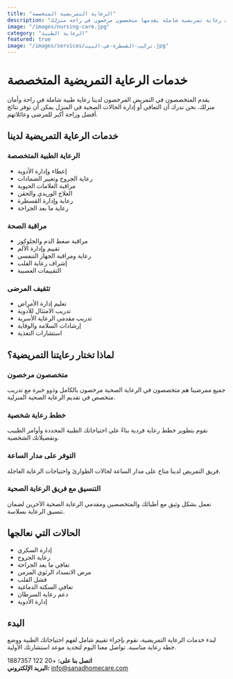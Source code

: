 ```yaml
---
title: "الرعاية التمريضية المتخصصة"
description: "خدمات رعاية تمريضية شاملة يقدمها متخصصون مرخصون في راحة منزلك."
image: "/images/nursing-care.jpg"
category: "الرعاية الطبية"
featured: true
image: "/images/services/تركيب-القسطرة-في-البيت.jpg"
---
```


# خدمات الرعاية التمريضية المتخصصة

يقدم المتخصصون في التمريض المرخصون لدينا رعاية طبية شاملة في راحة وأمان منزلك. نحن ندرك أن التعافي أو إدارة الحالات الصحية في المنزل يمكن أن توفر نتائج أفضل وراحة أكبر للمرضى وعائلاتهم.

## خدمات الرعاية التمريضية لدينا

### الرعاية الطبية المتخصصة

- إعطاء وإدارة الأدوية
- رعاية الجروح وتغيير الضمادات
- مراقبة العلامات الحيوية
- العلاج الوريدي والحقن
- رعاية وإدارة القسطرة
- رعاية ما بعد الجراحة

### مراقبة الصحة

- مراقبة ضغط الدم والجلوكوز
- تقييم وإدارة الألم
- رعاية ومراقبة الجهاز التنفسي
- إشراف رعاية القلب
- التقييمات العصبية

### تثقيف المرضى

- تعليم إدارة الأمراض
- تدريب الامتثال للأدوية
- تدريب مقدمي الرعاية الأسرية
- إرشادات السلامة والوقاية
- استشارات التغذية

## لماذا تختار رعايتنا التمريضية؟

### متخصصون مرخصون

جميع ممرضينا هم متخصصون في الرعاية الصحية مرخصون بالكامل وذوو خبرة مع تدريب متخصص في تقديم الرعاية الصحية المنزلية.

### خطط رعاية شخصية

نقوم بتطوير خطط رعاية فردية بناءً على احتياجاتك الطبية المحددة وأوامر الطبيب وتفضيلاتك الشخصية.

### التوفر على مدار الساعة

فريق التمريض لدينا متاح على مدار الساعة لحالات الطوارئ واحتياجات الرعاية العاجلة.

### التنسيق مع فريق الرعاية الصحية

نعمل بشكل وثيق مع أطبائك والمتخصصين ومقدمي الرعاية الصحية الآخرين لضمان تنسيق الرعاية بسلاسة.

## الحالات التي نعالجها

- إدارة السكري
- رعاية الجروح
- تعافي ما بعد الجراحة
- مرض الانسداد الرئوي المزمن
- فشل القلب
- تعافي السكتة الدماغية
- دعم رعاية السرطان
- إدارة الأدوية

## البدء

لبدء خدمات الرعاية التمريضية، نقوم بإجراء تقييم شامل لفهم احتياجاتك الطبية ووضع خطة رعاية مناسبة. تواصل معنا اليوم لتحديد موعد استشارتك الأولية.

**اتصل بنا على:** +20 122 1887357  
**البريد الإلكتروني:** info@sanadhomecare.com
